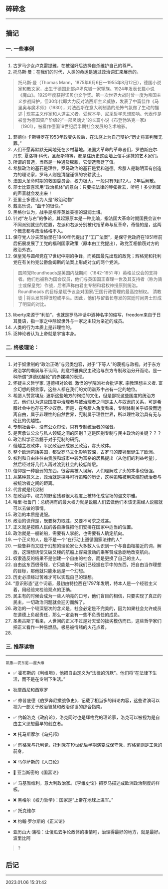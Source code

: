 
## 碎碎念
----


## 摘记



### 一. 一些事例
----

1. 古罗马少女卢克雷提雅，在被强奸后选择自杀维护自己的尊严。
2. 托马斯·曼：在我们的时代，人类的命运是通过政治词汇来展示的。
> 托马斯·曼（Thomas Mann，1875年6月6日—1955年8月12日），德国小说家和散文家，出生于德国北部卢卑克城一家望族。1924年发表长篇小说《魔山》。1929年度获得诺贝尔文学奖。第一次世界大战时曾一度为帝国主义参战辩护，但30年代即大力反对法西斯主义威胁，发表了中篇佳作《马里奥与魔术师》（1930），对法西斯在意大利制造的恐怖气氛做了生动的描述 | 现实主义作家和人道主义者，受叔本华、尼采哲学思想影响。代表作是被誉为德国资产阶级的“一部灵魂史”的长篇小说《布登勃洛克一家》（1901），被看作德国19世纪后半期社会发展的艺术缩影。
1. 菲德尔·卡斯特罗在1953年政变失败后，在法庭上为自己辩护:“历史将宣判我无罪。”
2. 人们不愿再默默无闻地死在乡村墓地。法国大革命的革命者们，罗伯斯庇尔. 丹东. 夏洛特·科代，圣茹斯特等，都是往历史这面墙上信手涂抹的艺术家们。
3. 所谓的普选，当然是一种通货膨胀，它使选票贬了值。
4. 希腊政治的基石是理性，罗马政治的基石是爱和道德。希腊人是聪明富有创造力的理论家，罗马人则是清醒谨慎的农耕武士。
5. 法国大革命时期的救国委员会，权力极大。一般只有9到12人。2年后解散。
6. 莎士比亚喜欢用“政治机体”的意向：只要把法律的琴弦拆去，听吧！多少刺耳的声音就会发出来！
7.  亚里士多德认为人是“政治动物”
8.  戴高乐说，“血干的很快。”
9.  黑格尔认为，战争是培养英雄美德的温润土壤。
10. 针对“左与右”的争论，其起源原本是一种比喻，指法国大革命时期国民会议中不同派别就坐的位置，左派和右派分别被代指革命与反革命，奇怪的是，这两个概念都与政治格格不入。
11. 保守党人沙夫茨伯里在1840年代提出了“工厂法案”，是保守党政府在1951年前后拓展发展了工党的福利国家政策（原本由工党提出），政党互相偷窃对方的政治外衣。
12. 保皇党与圆颅党在17世纪中期的争锋，而英国最先出现的政党；辉格党和托利党在有关约克公爵詹姆斯的法案上形成对立的两个党派。
> 圆颅党Roundheads是英国内战期间（1642-1651 年）英格兰议会的支持者。他们也被称为国会议员，他们与英国国王查理一世及其支持者（称为骑士或保皇党）作战，后者声称由君主专制和君权神授原则统治。Roundheads 的目标是赋予议会对国家/王国行政管理的最高控制权。
> 清教徒 | 将头发剪得很短或平头。因此，他们与留着长卷发的宫廷时尚男士形成了明显的对比。
13. liberty来源于“利伯”，也就是罗马神话中酒神名字的缩写，freedom来自于日耳曼语，指一家之中除奴隶外与一家之主较为亲近的成员。
14. 人类的行为本质上是非理性的。
15. 泛神论者认为上帝就是宇宙本身。



### 二. 终极理论：
----

1. 对于奴隶制的“政治正确”与另类包容，对于“下等人”的蔑视与敌视。对于东方政治学的嘲讽与不认同，刻意将雅典民主政治与东方专制政治分开而论。是一种所谓“道德优越论”的赤裸裸的表现。
2. 怀疑主义哲学家. 道德相对论者. 激愤的学院派社会批评家. 宗教理想主义者. 富余幻想的预言家，这些人都在我们的文明谱系中占有一定的地位。
3. 希腊人赞赏埃及. 波斯这些地方的绚烂的文化，但是鄙视这些国度的统治方式，他们认为这些国度中治理者与被治理者之间是主人与奴隶的关系，可是希腊社会中也存在不少奴隶。但是，在希腊人角度看来，专制体制关乎奴役而远离自由，属于非理性的自然世界，宪制属于理性世界，所以理性政治具有无与伦比的优越性。
4. 专制社会中，没有公众舆论，只有专制统治者的强音。
5. 是否承认公众与私人领域之间的区别？这是区别专制与民主政治的关键？？？
6. 政治科学正滥觞于对于宪制的研究。
7. 僭越主权政体，平民政治形成暴民政治，寡头政体。
8. 整个欧洲包括美国，都受罗马文化影响较深，古罗马的废墟里诞生了欧洲。
9. 权利和自由往往由贵族和城市中较为富裕的居民提出（从他们的利益考量），然后经过好几代人再过渡到社会的较低阶层。
10. 信仰是一种脆弱的东西，很容易被人误解，人们理解过了头的本事也很强。
11. 从某种意义上，政治就是探寻可行策略的历史，这种策略被用来缩短统治者与被统治者之间的距离。
12. 代言就是代议制
13. 在政治中，权力的野蛮残暴很大程度上被转化成官场的温文尔雅。
14. 哈里·杜鲁门：总统拥有的最大权力就是说服人们去做他们本该无需经人说服就可以去做的事情。
15. 政治的本质是说服。
16. 政治的诀窍是，既要努力取胜，又要不可求之过甚。
17. 正义就是按照人民的各自秉性把他们安排在国家中适当的位置。
18. 政治就是一艘轮船，需要有人掌舵，也需要有人确定航向。
19. 一个正义的人，是不是一个“在行动上遵循国家法律的人”
20. 一些鲁莽而又耽于幻想的理论家让大多数人认识到一个与自由相接近的词，解放，这理想诱使又破又楼的航船上容易激动的乘客赞成急剧地改变航向。
21. 奴隶造反的结果不是创建一个自由的社会，而是更换了自己的主人。
22. 自由这东西很奇怪，它只能是一种我们已经握在手中的东西，把自由当作理想的目标，那他就只能永远是一个幻想。
23. 历史必须经过苦难才可以实现自己的理想。
24. “意识形态”这个词语，最初由特拉西在1797年发明，特本人是一个经验主义着，用经验来检验观点的正确。
25. 民主有的时候会成为一些人响亮的口号，他们盲目的相信，只要实现了真正的民主，一切政治问题就会迎刃而解了。
26. 政治的一个较深层次的含义是，社会必定是不完美的，因为如果社会允许成员在道德上负起责任，那么一定会有一些不负责任的成员。
27. 圣奥古斯丁看来，人世间的正义不过是对天堂的拙劣模仿而已，这些哲学家们把正义看作一种易燃品，极易被情绪的火花点着。
28. 

### 三. 推荐读物
---- 

``` 凯撒——安东尼——屋大维 ```

- ✅ 霍布斯的《利维坦》，他把自由定义为“法律的沉默”。他们将“在法律下生活，而不是在专制下生活。”
- 狄摩西尼和西塞罗
- ✅ 修昔底德《伯罗奔尼撒战争史》，记载了相当多的辩论内容，这些讲演可以视为一部关于政治智慧和政治谬误的综合指南。
- ✅ 约翰洛克《政府论》，洛克同时也是辉格党的理论家，洛克可以被视为是自由主义思想最早的创立者。
- ❌ 托马斯摩尔《乌托邦》
- ✅ 辉格党与托利党，托利党在19世纪后半期演变成保守党，辉格党则是工党的前身。
- ❌ 马尔萨斯的《人口论》
- 🌟 亚当斯密的《国富论》
- ✅ 马基雅维利，意大利政治家。《李维史论》把罗马描述成欧洲政治制度的样板。
- ❌ 黑格尔《权力哲学》：国家是“上帝在地球上进军。”

- ✅ 托克维尔
- ❌ 约翰·罗尔斯的《正义论》
- 亚历山大·蒲柏：让傻瓜去争论政体的事情吧，治理得最好的地方，就是最好。
波里比阿
> ?






## 后记
----
2023.01.06 15:31:42